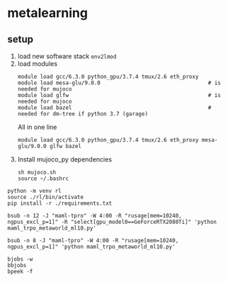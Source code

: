 # metalearning

## setup
1. load new software stack
    `env2lmod`
2. load modules
    ```
    module load gcc/6.3.0 python_gpu/3.7.4 tmux/2.6 eth_proxy
    module load mesa-glu/9.0.0                                  # is needed for mujoco
    module load glfw                                            # is needed for mujoco
    module load bazel                                           # needed for dm-tree if python 3.7 (garage)
    ```
    All in one line
    ```
    module load gcc/6.3.0 python_gpu/3.7.4 tmux/2.6 eth_proxy mesa-glu/9.0.0 glfw bazel
    ```
3. Install mujoco_py dependencies
    ```
    sh mujoco.sh
    source ~/.bashrc
    ```
```
python -m venv rl
source ./rl/bin/activate
pip install -r ./requirements.txt
```

```
bsub -n 12 -J "maml-tpro" -W 4:00 -R "rusage[mem=10240, ngpus_excl_p=1]" -R "select[gpu_model0==GeForceRTX2080Ti]" 'python maml_trpo_metaworld_ml10.py'
```

```
bsub -n 8 -J "maml-tpro" -W 4:00 -R "rusage[mem=10240, ngpus_excl_p=1]" 'python maml_trpo_metaworld_ml10.py'
```
```
bjobs -w
bbjobs
bpeek -f
```
